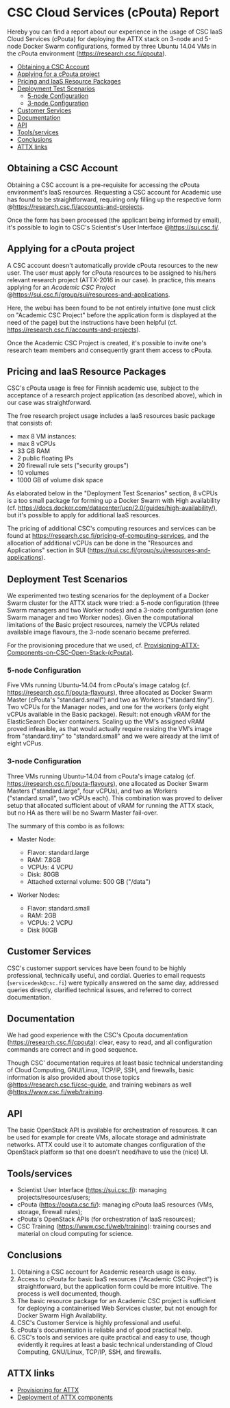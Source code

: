 # CSC Cloud Services (cPouta) Report

Hereby you can find a report about our experience in the usage of CSC IaaS Cloud Services (cPouta) for deploying the ATTX stack on 3-node and 5-node Docker Swarm configurations, formed by three Ubuntu 14.04 VMs in the cPouta environment (https://research.csc.fi/cpouta).

<!-- TOC START min:1 max:3 link:true update:false -->
  - [Obtaining a CSC Account](#obtaining-a-csc-account)
  - [Applying for a cPouta project](#applying-for-a-cpouta-project)
  - [Pricing and IaaS Resource Packages](#pricing-and-iaas-resource-packages)
  - [Deployment Test Scenarios](#deployment-test-scenarios)
    - [5-node Configuration](#5-node-configuration)
    - [3-node Configuration](#3-node-configuration)
  - [Customer Services](#customer-services)
  - [Documentation](#documentation)
  - [API](#api)
  - [Tools/services](#toolsservices)
  - [Conclusions](#conclusions)
  - [ATTX links](#attx-links)

<!-- TOC END -->

## Obtaining a CSC Account

Obtaining a CSC account is a pre-requisite for accessing the cPouta environment's IaaS resources. Requesting a CSC account for Academic use has found to be straightforward, requiring only filling up the respective form @https://research.csc.fi/accounts-and-projects.

Once the form has been processed (the applicant being informed by email), it's possible to login to CSC's Scientist's User Interface @https://sui.csc.fi/.

## Applying for a cPouta project
A CSC account doesn't automatically provide cPouta resources to the new user. The user must apply for cPouta resources to be assigned to his/hers relevant research project (ATTX-2016 in our case). In practice, this means applying for an _Academic CSC Project_ @https://sui.csc.fi/group/sui/resources-and-applications.

Here, the webui has been found to be not entirely intuitive (one must click on "Academic CSC Project" before the application form is displayed at the need of the page) but the instructions have been helpful (cf. https://research.csc.fi/accounts-and-projects).

Once the Academic CSC Project is created, it's possible to invite one's research team members and consequently grant them access to cPouta.

## Pricing and IaaS Resource Packages
CSC's cPouta usage is free for Finnish academic use, subject to the acceptance of a research project application (as described above), which in our case was straightforward.

The free research project usage includes a IaaS resources basic package that consists of:
* max 8 VM instances:
* max 8 vCPUs
* 33 GB RAM
* 2 public floating IPs
* 20 firewall rule sets ("security groups")
* 10 volumes
* 1000 GB of volume disk space

As elaborated below in the "Deployment Test Scenarios" section, 8 vCPUs is a too small package for forming up a Docker Swarm with High availability (cf. https://docs.docker.com/datacenter/ucp/2.0/guides/high-availability/), but it's possible to apply for additional IaaS resources.

The pricing of additional CSC's computing resources and services can be found at https://research.csc.fi/pricing-of-computing-services, and the allocation of additional vCPUs can be done in the "Resources and Applications" section in SUI (https://sui.csc.fi/group/sui/resources-and-applications).


## Deployment Test Scenarios
We experimented two testing scenarios for the deployment of a Docker Swarm cluster for the ATTX stack were tried: a 5-node configuration (three Swarm managers and two Worker nodes)  and a 3-node configuration (one Swarm manager and two Worker nodes). Given the computational limitations of the Basic project resources, namely the VCPUs related available image flavours, the 3-node scenario became preferred.

For the provisioning procedure that we used, cf. [Provisioning-ATTX-Components-on-CSC-Open-Stack-(cPouta)](Provisioning-ATTX-Components-on-CSC-Open-Stack-cPouta.md).


### 5-node Configuration
Five VMs running Ubuntu-14.04 from cPouta's image catalog (cf. https://research.csc.fi/pouta-flavours), three allocated as Docker Swarm Master (cPouta's "standard.small") and two as Workers ("standard.tiny"). Two vCPUs for the Manager nodes, and one for the workers (only eight vCPUs available in the Basic package). Result: not enough vRAM for the ElasticSearch Docker containers. Scaling up the VM's assigned vRAM proved infeasible, as that would actually require resizing the VM's image from "standard.tiny" to "standard.small" and we were already at the limit of eight vCPus.


### 3-node Configuration
Three VMs running Ubuntu-14.04 from cPouta's image catalog (cf. https://research.csc.fi/pouta-flavours), one allocated as Docker Swarm Masters ("standard.large", four vCPUs), and two as Workers ("standard.small", two vCPUs each). This combination was proved to deliver setup that allocated sufficient about of vRAM for running the ATTX stack, but no HA as there will be no Swarm Master fail-over.

The summary of this combo is as follows:
* Master Node:
    * Flavor: standard.large
    * RAM: 7.8GB
    * VCPUs: 4 VCPU
    * Disk: 80GB
    * Attached external volume: 500 GB ("/data")

* Worker Nodes:
    * Flavor: standard.small
    * RAM: 2GB
    * VCPUs: 2 VCPU
    * Disk 80GB

## Customer Services
CSC's customer support services have been found to be highly professional, technically useful, and cordial. Queries to email requests (`servicedesk@csc.fi`) were typically answered on the same day, addressed queries directly, clarified technical issues, and referred to correct documentation.


## Documentation
We had good experience with the CSC's Cpouta documentation (https://research.csc.fi/cpouta): clear, easy to read, and all configuration commands are correct and in good sequence.

Though CSC' documentation requires at least basic technical understanding of Cloud Computing, GNU/Linux, TCP/IP, SSH, and firewalls, basic information is also provided about those topics @https://research.csc.fi/csc-guide, and training webinars as well @https://www.csc.fi/web/training.


## API
The basic OpenStack API is available for orchestration of resources. It can be used for example for create VMs, allocate storage and administrate networks. ATTX could use it to automate changes configuration of the OpenStack platform so that one doesn't need/have to use the (nice) UI.


## Tools/services
* Scientist User Interface (https://sui.csc.fi): managing projects/resources/users;
* cPouta (https://pouta.csc.fi/): managing cPouta IaaS resources (VMs, storage, firewall rules);
* cPouta's OpenStack APIs (for orchestration of IaaS resources);
* CSC Training (https://www.csc.fi/web/training): training courses and material on cloud computing for science.


## Conclusions
1. Obtaining a CSC account for Academic research usage is easy.
2. Access to cPouta for basic IaaS resources ("Academic CSC Project") is straightforward, but the application form could be more intuitive. The process is well documented, though.
3. The basic resource package for an Academic CSC project is sufficient for deploying a containerised Web Services cluster, but not enough for Docker Swarm High Availability.
4. CSC's Customer Service is highly professional and useful.
5. cPouta's documentation is reliable and of good practical help.
6. CSC's tools and services are quite practical and easy to use, though evidently it requires at least a basic technical understanding of Cloud Computing, GNU/Linux, TCP/IP, SSH, and firewalls.


## ATTX links
* [Provisioning for ATTX](Provisioning-ATTX-Components-on-CSC-Open-Stack-cPouta.md)
* [Deployment of ATTX components](ATTX-Broker-Deployment.md)
